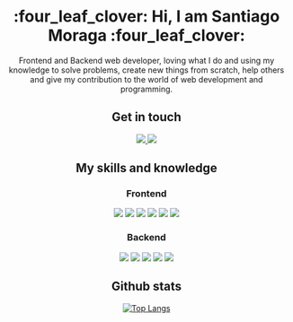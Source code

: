 <h1 align="center">
    :four_leaf_clover: Hi, I am Santiago Moraga :four_leaf_clover:
</h1>

<p align="center">
    Frontend and Backend web developer, loving what I do and using my knowledge to solve problems, create new things from scratch, help others and give my contribution to the world of web development and programming.
</p>

<h2 align="center">
    Get in touch
</h2>

<div align="center">
    <a href="mailto:santoraga15@gmail.com">
        <img src="https://img.shields.io/badge/Gmail%20-%20santoraga15@gmail.com-D14836?style=for-the-badge&logo=gmail&logoColor=white&labelColor=red" />
    </a>
    <a href="https://dev.to/remy349">
        <img src="https://img.shields.io/badge/dev.to%20-%20remy349-0A0A0A?style=for-the-badge&logo=devdotto&logoColor=white&labelColor=black" />
    </a>
</div>

<h2 align="center">
    My skills and knowledge
</h2>

<h3 align="center">
    Frontend
</h3>

<div align="center">
    <img src="https://img.shields.io/badge/HTML5-E34F26?style=for-the-badge&logo=html5&logoColor=white" />
    <img src="https://img.shields.io/badge/CSS3-1572B6?style=for-the-badge&logo=css3&logoColor=white" />
    <img src="https://img.shields.io/badge/Sass-CC6699?style=for-the-badge&logo=sass&logoColor=white" />
    <img src="https://img.shields.io/badge/JavaScript-323330?style=for-the-badge&logo=javascript&logoColor=F7DF1E" />
    <img src="https://img.shields.io/badge/React-20232A?style=for-the-badge&logo=react&logoColor=61DAFB" />
    <img src="https://img.shields.io/badge/Tailwind_CSS-38B2AC?style=for-the-badge&logo=tailwind-css&logoColor=white" />
</div>

<h3 align="center">
    Backend
</h3>

<div align="center">
    <img src="https://img.shields.io/badge/Python-FFD43B?style=for-the-badge&logo=python&logoColor=blue" />
    <img src="https://img.shields.io/badge/Flask-000000?style=for-the-badge&logo=flask&logoColor=white" />
    <img src="https://img.shields.io/badge/PostgreSQL-316192?style=for-the-badge&logo=postgresql&logoColor=white" />
    <img src="https://img.shields.io/badge/SQLite-07405E?style=for-the-badge&logo=sqlite&logoColor=white" />
    <img src="https://img.shields.io/badge/GIT-E44C30?style=for-the-badge&logo=git&logoColor=white" />
</div>

<h2 align="center">
    Github stats
</h2>

<div align="center">

[![Top Langs](https://github-readme-stats.vercel.app/api/top-langs/?username=Remy349&langs_count=5&layout=compact&theme=radical)](https://github.com/anuraghazra/github-readme-stats)

</div>
    
